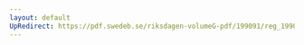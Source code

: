 ```yaml
---
layout: default
UpRedirect: https://pdf.swedeb.se/riksdagen-volumeG-pdf/199091/reg_199091/reg_199091_0726.pdf
---
```

